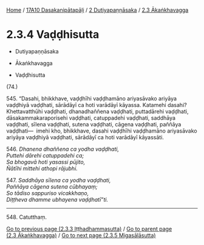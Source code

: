 
[Home](/) / [17A10 Dasakanipātapāḷi](../...md) / [2 Dutiyapaṇṇāsaka](...md) / [2.3 Ākaṅkhavagga](../17A10/2/2.3.md)

# 2.3.4 Vaḍḍhisutta

* Dutiyapaṇṇāsaka

* Ākaṅkhavagga

* Vaḍḍhisutta

(74.)

545\. “Dasahi, bhikkhave, vaḍḍhīhi vaḍḍhamāno ariyasāvako ariyāya vaḍḍhiyā vaḍḍhati, sārādāyī ca hoti varādāyī kāyassa. Katamehi dasahi? Khettavatthūhi vaḍḍhati, dhanadhaññena vaḍḍhati, puttadārehi vaḍḍhati, dāsakammakaraporisehi vaḍḍhati, catuppadehi vaḍḍhati, saddhāya vaḍḍhati, sīlena vaḍḍhati, sutena vaḍḍhati, cāgena vaḍḍhati, paññāya vaḍḍhati—  imehi kho, bhikkhave, dasahi vaḍḍhīhi vaḍḍhamāno ariyasāvako ariyāya vaḍḍhiyā vaḍḍhati, sārādāyī ca hoti varādāyī kāyassāti.

546\. _Dhanena dhaññena ca yodha vaḍḍhati,_  
_Puttehi dārehi catuppadehi ca;_  
_Sa bhogavā hoti yasassi pūjito,_  
_Ñātīhi mittehi athopi rājubhi._  


547\. _Saddhāya sīlena ca yodha vaḍḍhati,_  
_Paññāya cāgena sutena cūbhayaṃ;_  
_So tādiso sappuriso vicakkhaṇo,_  
_Diṭṭheva dhamme ubhayena vaḍḍhatī”ti._  


---

548\. Catutthaṃ.



[Go to previous page (2.3.3 Iṭṭhadhammasutta)](2.3.3.md) / [Go to parent page (2.3 Ākaṅkhavagga)](../17A10/2/2.3.md) / [Go to next page (2.3.5 Migasālāsutta)](2.3.5.md)



